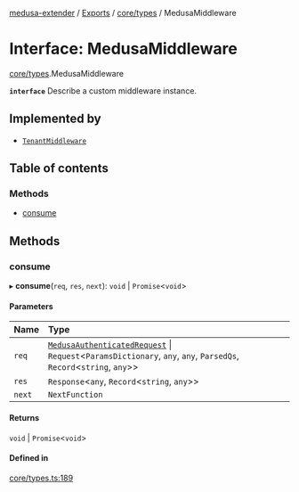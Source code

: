 [medusa-extender](../README.md) / [Exports](../modules.md) / [core/types](../modules/core_types.md) / MedusaMiddleware

# Interface: MedusaMiddleware

[core/types](../modules/core_types.md).MedusaMiddleware

**`interface`**
Describe a custom middleware instance.

## Implemented by

- [`TenantMiddleware`](../classes/modules_multi_tenancy_tenant_middleware.TenantMiddleware.md)

## Table of contents

### Methods

- [consume](core_types.MedusaMiddleware.md#consume)

## Methods

### consume

▸ **consume**(`req`, `res`, `next`): `void` \| `Promise`<`void`\>

#### Parameters

| Name | Type |
| :------ | :------ |
| `req` | [`MedusaAuthenticatedRequest`](../modules/core_types.md#medusaauthenticatedrequest) \| `Request`<`ParamsDictionary`, `any`, `any`, `ParsedQs`, `Record`<`string`, `any`\>\> |
| `res` | `Response`<`any`, `Record`<`string`, `any`\>\> |
| `next` | `NextFunction` |

#### Returns

`void` \| `Promise`<`void`\>

#### Defined in

[core/types.ts:189](https://github.com/adrien2p/medusa-extender/blob/48060f4/src/core/types.ts#L189)
